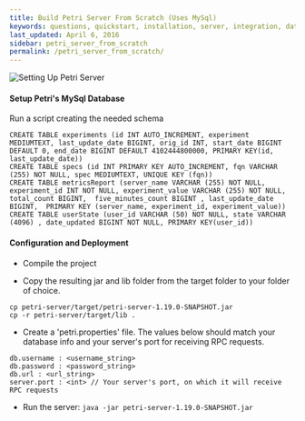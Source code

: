 ```yaml
---
title: Build Petri Server From Scratch (Uses MySql)
keywords: questions, quickstart, installation, server, integration, database
last_updated: April 6, 2016
sidebar: petri_server_from_scratch
permalink: /petri_server_from_scratch/
---
```


![Setting Up Petri Server](https://raw.githubusercontent.com/wix/petri/gh-pages/images/quickstart_architecture1.png)

#### Setup Petri's MySql Database 

Run a script creating the needed schema

```
CREATE TABLE experiments (id INT AUTO_INCREMENT, experiment MEDIUMTEXT, last_update_date BIGINT, orig_id INT, start_date BIGINT DEFAULT 0, end_date BIGINT DEFAULT 4102444800000, PRIMARY KEY(id, last_update_date))
CREATE TABLE specs (id INT PRIMARY KEY AUTO_INCREMENT, fqn VARCHAR (255) NOT NULL, spec MEDIUMTEXT, UNIQUE KEY (fqn))
CREATE TABLE metricsReport (server_name VARCHAR (255) NOT NULL, experiment_id INT NOT NULL, experiment_value VARCHAR (255) NOT NULL, total_count BIGINT,  five_minutes_count BIGINT , last_update_date BIGINT,  PRIMARY KEY (server_name, experiment_id, experiment_value))
CREATE TABLE userState (user_id VARCHAR (50) NOT NULL, state VARCHAR (4096) , date_updated BIGINT NOT NULL, PRIMARY KEY(user_id))
```
        
#### Configuration and Deployment

- Compile the project  

- Copy the resulting jar and lib folder from the target folder to your folder of choice.

```
cp petri-server/target/petri-server-1.19.0-SNAPSHOT.jar
cp -r petri-server/target/lib .
```
  
- Create a 'petri.properties' file. The values below should match your database info and your server's port for receiving RPC requests.


```
db.username : <username_string>
db.password : <password_string>
db.url : <url_string>
server.port : <int> // Your server's port, on which it will receive RPC requests
```

- Run the server: `java -jar petri-server-1.19.0-SNAPSHOT.jar` 
